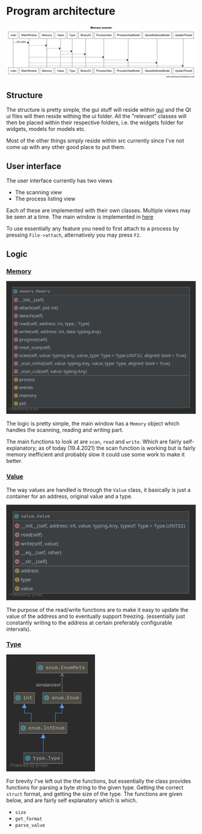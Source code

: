 # Program architecture
![Sequence diagram](diagrams/sequencediagram.png)

## Structure
The structure is pretty simple, the gui stuff will reside within [gui](../src/gui)
and the Qt ui files will then reside withing the ui folder. All the "relevant"
classes will then be placed within their respective folders, i.e. 
the widgets folder for widgets, models for models etc.

Most of the other things simply reside within src currently since I've
not come up with any other good place to put them.

## User interface
The user interface currently has two views

- The scanning view
- The process listing view

Each of these are implemented with their own classes. Multiple views may
be seen at a time. The main window is implemented in [here](../src/gui/main_window.py)

To use essentially any feature you need to first attach to a process by pressing
``File->attach``, alternatively you may press ``F2``.

## Logic

### [Memory](../src/memory/memory.py)

![Memory class diagram](diagrams/memory.png)

The logic is pretty simple, the main window has a ``Memory`` object which 
handles the scanning, reading and writing part.

The main functions to look at are ``scan``, ``read`` and ``write``.
Which are fairly self-explanatory; as of today (19.4.2021) the scan
function is working but is fairly memory inefficient and probably slow
it could use some work to make it better.

### [Value](../src/memory/value.py)

The way values are handled is through the `Value` class, it basically
is just a container for an address, original value and a type.


![Value class diagram](diagrams/value.png)

The purpose of the read/write functions are to make it easy to update
the value of the address and to eventually support freezing. (essentially
just constantly writing to the address at certain preferably configurable
intervals).

### [Type](../src/memory/type.py)

![Type class diagram](diagrams/type.png)

For brevity I've left out the the functions, but essentially the class
provides functions for parsing a byte string to the given type. Getting the correct
`struct` format, and getting the size of the type. The functions are
given below, and are fairly self explanatory which is which.

- `size`
- `get_format`
- `parse_value`
